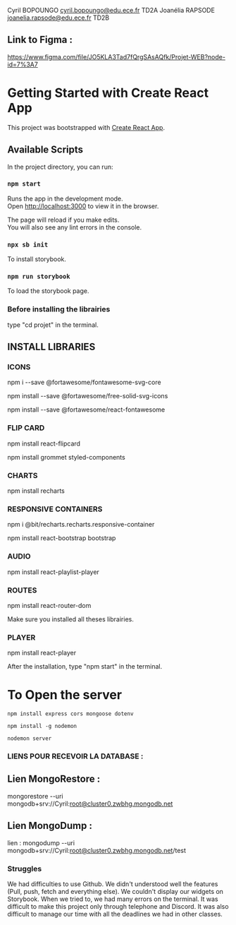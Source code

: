 Cyril BOPOUNGO      cyril.bopoungo@edu.ece.fr      TD2A
Joanélia RAPSODE    joanelia.rapsode@edu.ece.fr    TD2B

## Link to Figma :

https://www.figma.com/file/JO5KLA3Tad7fQrgSAsAQfk/Projet-WEB?node-id=7%3A7

# Getting Started with Create React App

This project was bootstrapped with [Create React App](https://github.com/facebook/create-react-app).


## Available Scripts

In the project directory, you can run:

### `npm start`

Runs the app in the development mode.\
Open [http://localhost:3000](http://localhost:3000) to view it in the browser.

The page will reload if you make edits.\
You will also see any lint errors in the console.

###  `npx sb init`
To install storybook.

### `npm run storybook`
To load the storybook page.
### Before installing the librairies 

type "cd projet" in the terminal.
## INSTALL LIBRARIES

### ICONS
npm i --save @fortawesome/fontawesome-svg-core

npm install --save @fortawesome/free-solid-svg-icons

npm install --save @fortawesome/react-fontawesome

### FLIP CARD

npm install react-flipcard

npm install grommet styled-components

### CHARTS

npm install recharts

### RESPONSIVE CONTAINERS

npm i @bit/recharts.recharts.responsive-container

npm install react-bootstrap bootstrap

### AUDIO

npm install react-playlist-player

### ROUTES

npm install react-router-dom

Make sure you installed all theses librairies.

### PLAYER
npm install react-player


After the installation, type "npm start" in the terminal.

# To Open the server


`npm install express cors mongoose dotenv`

`npm install -g nodemon `

`nodemon server`


### LIENS POUR RECEVOIR LA DATABASE :

## Lien MongoRestore :
 mongorestore --uri mongodb+srv://Cyril:root@cluster0.zwbhg.mongodb.net

## Lien MongoDump :
lien : mongodump --uri mongodb+srv://Cyril:root@cluster0.zwbhg.mongodb.net/test

### Struggles

We had difficulties to use Github. We didn't understood well the features (Pull, push, fetch and everything else).
We couldn't display our widgets on  Storybook. When we tried to, we had many errors on the terminal.
It was difficult to make this project only through telephone and Discord.
It was also difficult to manage our time with all the deadlines we had in other classes.
